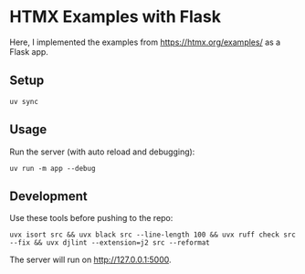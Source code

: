 # HTMX Examples with Flask

Here, I implemented the examples from <https://htmx.org/examples/> as a Flask app.

## Setup

```shell
uv sync
```

## Usage

Run the server (with auto reload and debugging):

```shell
uv run -m app --debug
```

## Development

Use these tools before pushing to the repo:

```shell
uvx isort src && uvx black src --line-length 100 && uvx ruff check src --fix && uvx djlint --extension=j2 src --reformat
```

The server will run on <http://127.0.0.1:5000>.
